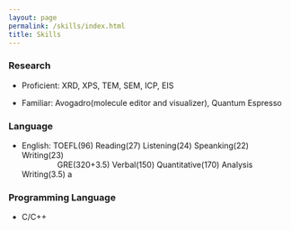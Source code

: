 ```yaml
---
layout: page
permalink: /skills/index.html
title: Skills
---
```

### Research
- Proficient: XRD, XPS, TEM, SEM, ICP, EIS

- Familiar: Avogadro(molecule editor and visualizer), Quantum Espresso

### Language
- English: TOEFL(96) Reading(27) Listening(24) Speanking(22) Writing(23)<br>&nbsp;&nbsp;&nbsp;&nbsp;&nbsp;&nbsp;&nbsp;&nbsp;&nbsp;&nbsp;&nbsp;&nbsp;&nbsp;&nbsp;&nbsp;
           GRE(320+3.5) Verbal(150) Quantitative(170) Analysis Writing(3.5)  a

### Programming Language
- C/C++
